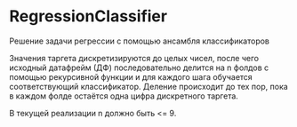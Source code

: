 # RegressionClassifier
Решение задачи регрессии с помощью ансамбля классификаторов

Значения таргета дискретизируются до целых чисел, после чего исходный датафрейм (ДФ) последовательно делится на n фолдов с помощью рекурсивной функции и для каждого шага обучается соответствующий классификатор.
Деление происходит до тех пор, пока в каждом фолде остаётся одна цифра дискретного таргета.

В текущей реализации n должно быть <= 9.
